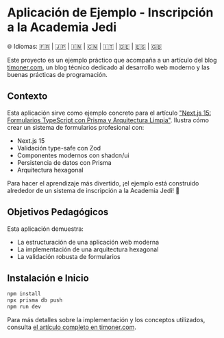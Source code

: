 # Aplicación de Ejemplo - Inscripción a la Academia Jedi

🌐 Idiomas: [🇫🇷](README.fr.md) | [🇯🇵](README.ja.md) | [🇮🇳](README.hi.md) | [🇨🇳](README.zh.md) | [🇮🇹](README.it.md) | [🇩🇪](README.de.md) | [🇪🇸](README.es.md) | [🇬🇧](README.md)

Este proyecto es un ejemplo práctico que acompaña a un artículo del blog [timoner.com](https://timoner.com), un blog técnico dedicado al desarrollo web moderno y las buenas prácticas de programación.

## Contexto

Esta aplicación sirve como ejemplo concreto para el artículo ["Next.js 15: Formularios TypeScript con Prisma y Arquitectura Limpia"](https://timoner.com/es/nextjs/formulario-nextjs-zod-arquitectura-hexagonal). Ilustra cómo crear un sistema de formularios profesional con:

- Next.js 15
- Validación type-safe con Zod
- Componentes modernos con shadcn/ui
- Persistencia de datos con Prisma
- Arquitectura hexagonal

Para hacer el aprendizaje más divertido, ¡el ejemplo está construido alrededor de un sistema de inscripción a la Academia Jedi! 🚀

## Objetivos Pedagógicos

Esta aplicación demuestra:
- La estructuración de una aplicación web moderna
- La implementación de una arquitectura hexagonal
- La validación robusta de formularios

## Instalación e Inicio

```bash
npm install
npx prisma db push
npm run dev
```

Para más detalles sobre la implementación y los conceptos utilizados, consulta [el artículo completo en timoner.com](https://timoner.com/es/nextjs/formulario-nextjs-zod-arquitectura-hexagonal).
